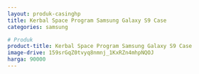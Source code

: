 ```yaml
---
layout: produk-casinghp
title: Kerbal Space Program Samsung Galaxy S9 Case
categories: samsung

# Produk
product-title: Kerbal Space Program Samsung Galaxy S9 Case
image-drive: 159srGqZ0tvyq8nmnj_1KxRZn4mhpNQOJ
harga: 90000
---
```

